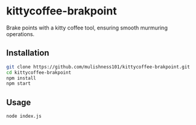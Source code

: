# kittycoffee-brakpoint

Brake points with a kitty coffee tool, ensuring smooth murmuring operations.

## Installation

```bash
git clone https://github.com/mulishness101/kittycoffee-brakpoint.git
cd kittycoffee-brakpoint
npm install
npm start
```

## Usage
```bash
node index.js
```
